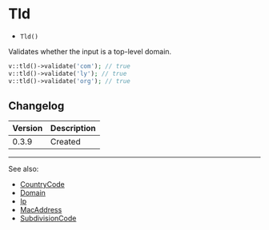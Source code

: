 # Tld

- `Tld()`

Validates whether the input is a top-level domain.

```php
v::tld()->validate('com'); // true
v::tld()->validate('ly'); // true
v::tld()->validate('org'); // true
```

## Changelog

Version | Description
--------|-------------
  0.3.9 | Created

***
See also:

- [CountryCode](CountryCode.md)
- [Domain](Domain.md)
- [Ip](Ip.md)
- [MacAddress](MacAddress.md)
- [SubdivisionCode](SubdivisionCode.md)
